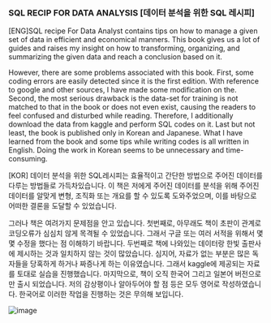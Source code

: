 ### SQL RECIP FOR DATA ANALYSIS [데이터 분석을 위한 SQL 레시피]
  

[ENG]SQL recipe For Data Analyst contains tips on how to manage a given set of data in efficient and economical manners. This book gives us a lot of guides and raises my insight on how to transforming,  organizing, and summarizing the given data and reach a conclusion based on it.  

However, there are some problems associated with this book.
First, some coding errors are easily detected since it is the first edition. With reference to google and other sources, I have made some modification on the. 
Second,  the most serious drawback is the data-set for training is not matched to that in the book or does not even exist, causing the readers to feel confused and disturbed while reading.  Therefore,  I additionally download the data from kaggle and perform SQL codes on it. 
Last but not least, the book is published only in Korean and Japanese.  What I have learned from the book and some tips while writing codes is all written in English. Doing the work in Korean seems to be unnecessary and time-consuming.  

[KOR] 
데이터 분석을 위한 SQL레시피는 효율적이고 간단한 방법으로 주어진 데이터를 다루는 방법들로 가득차있습니다. 이 책은 저에게 주어진 데이터를 
분석을 위해 주어진 데이터를 알맞게 변형, 조직화 또는 개요를 할 수 있도록 도와주었으며, 이를 바탕으로 어떠한 결론을 도달할 수 있었습니다.

그러나 책은 여려가지 문제점을 안고 있습니다. 첫번째로, 아무래도 책이 초판이 관계로 코딩오류가 심심치 않게 목격될 수 있었습니다. 그래서 구글
또는 여러 서적을 위해서 몇 몇 수정을 했다는 점 이해하기 바랍니다. 
두번째로 책에 나와있는 데이터랑 한빛 출판사에 제시하는 것과 일치하지 않는 것이 많았습니다. 심지어, 자료가 없는 부분은 많은 독자들을 당혹하게 하거나
짜증나게 하는 이유였습니다. 그래서 kaggle에 제공되는 자료를 토대로 실습을 진행했습니다. 
마지막으로, 책이 오직 한국어 그리고 일본어 버전으로만 출시 되었습니다. 저의 감상평이나 알아두어야 할 점 등은 모두 영어로 작성하였습니다. 
한국어로 이러한 작업을 진행하는 것은 무의해 보입니다. 


![image](https://user-images.githubusercontent.com/53164959/63245782-f6eda680-c29b-11e9-9283-4088e77719c7.png)
